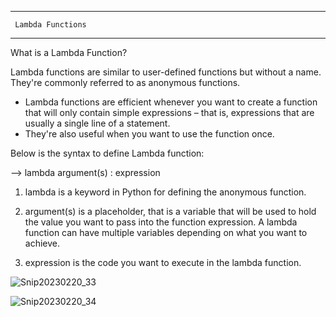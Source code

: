 *******************************
     Lambda Functions
*******************************

What is a Lambda Function?

Lambda functions are similar to user-defined functions but without a name. 
They're commonly referred to as anonymous functions.


* Lambda functions are efficient whenever you want to create a function that will only contain simple expressions – that is, 
expressions that are usually a single line of a statement. 
* They're also useful when you want to use the function once.

Below is the syntax to define Lambda function:


--> lambda argument(s) : expression


1) lambda is a keyword in Python for defining the anonymous function.
2) argument(s) is a placeholder, that is a variable that will be used to hold the value you want to pass into the function expression. 
 A lambda function can have multiple variables depending on what you want to achieve.
 
3) expression is the code you want to execute in the lambda function.

![Snip20230220_33](https://user-images.githubusercontent.com/93876736/220208420-edb2c93c-712b-4321-9690-40cd40ac9a1a.png)

![Snip20230220_34](https://user-images.githubusercontent.com/93876736/220209142-fc3e1f5a-6251-45b4-aadb-7b00172a9d8b.png)




